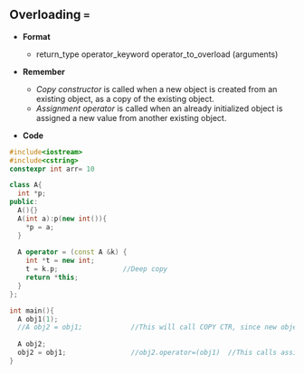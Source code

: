 ## Overloading `=`
- **Format**
  - return_type operator_keyword operator_to_overload (arguments)
- **Remember**
  - *Copy constructor* is called when a new object is created from an existing object, as a copy of the existing object.
  - *Assignment operator* is called when an already initialized object is assigned a new value from another existing object.

- **Code**
```c++
#include<iostream>
#include<cstring>
constexpr int arr= 10

class A{
  int *p;
public:
  A(){}
  A(int a):p(new int()){
    *p = a;
  }
  
  A operator = (const A &k) {
    int *t = new int;
    t = k.p;                //Deep copy
    return *this;
  }
};

int main(){
  A obj1(1);
  //A obj2 = obj1;            //This will call COPY CTR, since new object is getting created from existing object.
  
  A obj2;
  obj2 = obj1;                //obj2.operator=(obj1)  //This calls assignment operator
}
```
